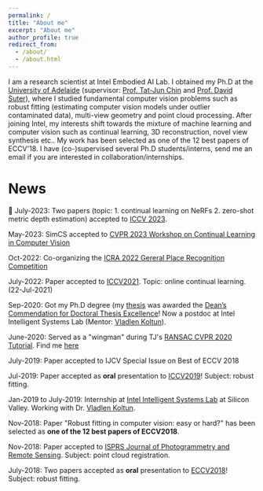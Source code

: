 ```yaml
---
permalink: /
title: "About me"
excerpt: "About me"
author_profile: true
redirect_from: 
  - /about/
  - /about.html
---
```


I am a research scientist at Intel Embodied AI Lab. I obtained my Ph.D at the [University of Adelaide](https://www.adelaide.edu.au/front/international.html?adobe_mc_sdid=SDID%3D5E6579FD63C20179-1A201BB23B2A1760%7CMCORGID%3DBA023B045D5A83160A495E49%40AdobeOrg%7CTS%3D1692283744&adobe_mc_ref=https%3A%2F%2Fwww.google.com%2F) (supervisor: [Prof. Tat-Jun Chin](https://cs.adelaide.edu.au/~ssl/) and [Prof. David Suter](https://ai-ecu.github.io/ECU-AI-Lab/dsuter/index.html)), where I studied fundamental computer vision problems such as robust fitting (estimating computer vision models under outlier contaminated data), multi-view geometry and point cloud processing. After joining Intel, my interests shift towards the mixture of machine learning and computer vision such as continual learning, 3D reconstruction, novel view synthesis etc.. My work has been selected as one of the 12 best papers of ECCV'18. I have (co-)supervised several Ph.D students/interns, send me an email if you are interested in collaboration/internships. 

News
======
📌 July-2023: Two papers (topic: 1. continual learning on NeRFs 2. zero-shot metric depth estimation) accepted to [ICCV 2023](https://iccv2023.thecvf.com/).

May-2023: SimCS accepted to [CVPR 2023 Workshop on Continual Learning in Computer Vision](https://sites.google.com/view/clvision2023)

Oct-2022: Co-organizing the [ICRA 2022 Gereral Place Recognition Competition](https://sites.google.com/andrew.cmu.edu/gpr-competition/) </a>

July-2022: Paper accepted to [ICCV2021](http://iccv2021.thecvf.com/home). Topic: online continual learning. (22-Jul-2021)

Sep-2020: Got my Ph.D degree (my [thesis](https://digital.library.adelaide.edu.au/dspace/bitstream/2440/127452/1/Cai2020_PhD.pdf) was awarded the [Dean’s Commendation for Doctoral Thesis Excellence](https://www.adelaide.edu.au/graduatecentre/current-students/your-thesis-examination/research-student-excellence-awards)! Now a postdoc at Intel Intelligent Systems Lab (Mentor: [Vladlen Koltun](http://vladlen.info/)).

June-2020: Served as a "wingman" during TJ's [RANSAC CVPR 2020 Tutorial](http://cmp.felk.cvut.cz/cvpr2020-ransac-tutorial/). Find me [here](href='https://youtu.be/WkN3FP_jbuI/)

July-2019: Paper accepted to IJCV Special Issue on Best of ECCV 2018

Jul-2019: Paper accepted as **oral** presentation to [ICCV2019](https://http://iccv2019.thecvf.com/)! Subject: robust fitting.

Jan-2019 to July-2019: Internship at [Intel Intelligent Systems Lab](http://vladlen.info/lab/) at Silicon Valley. Working with Dr. [Vladlen Koltun](http://vladlen.info/). 

Nov-2018: Paper "Robust fitting in computer vision: easy or hard?" has been selected as **one of the 12 best papers of ECCV2018**.

Nov-2018: Paper accepted to [ISPRS Journal of Photogrammetry and Remote Sensing](https://www.journals.elsevier.com/isprs-journal-of-photogrammetry-and-remote-sensing). Subject: point cloud registration. 

July-2018: Two papers accepted as **oral** presentation to [ECCV2018](https://eccv2018.org/)! Subject: robust fitting.
